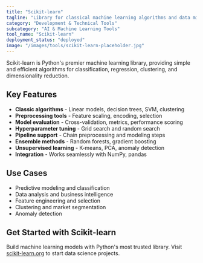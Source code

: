 ```yaml
---
title: "Scikit-learn"
tagline: "Library for classical machine learning algorithms and data mining; built on NumPy and SciPy"
category: "Development & Technical Tools"
subcategory: "AI & Machine Learning Tools"
tool_name: "Scikit-learn"
deployment_status: "deployed"
image: "/images/tools/scikit-learn-placeholder.jpg"
---
```

Scikit-learn is Python's premier machine learning library, providing simple and efficient algorithms for classification, regression, clustering, and dimensionality reduction.

## Key Features

- **Classic algorithms** - Linear models, decision trees, SVM, clustering
- **Preprocessing tools** - Feature scaling, encoding, selection
- **Model evaluation** - Cross-validation, metrics, performance scoring
- **Hyperparameter tuning** - Grid search and random search
- **Pipeline support** - Chain preprocessing and modeling steps
- **Ensemble methods** - Random forests, gradient boosting
- **Unsupervised learning** - K-means, PCA, anomaly detection
- **Integration** - Works seamlessly with NumPy, pandas

## Use Cases

- Predictive modeling and classification
- Data analysis and business intelligence
- Feature engineering and selection
- Clustering and market segmentation
- Anomaly detection

## Get Started with Scikit-learn

Build machine learning models with Python's most trusted library. Visit [scikit-learn.org](https://scikit-learn.org) to start data science projects.